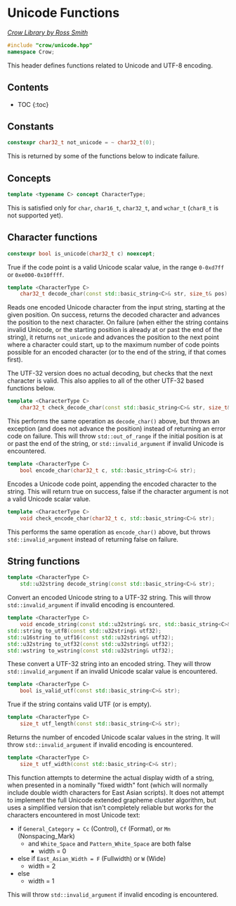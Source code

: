# Unicode Functions

_[Crow Library by Ross Smith](index.html)_

```c++
#include "crow/unicode.hpp"
namespace Crow;
```

This header defines functions related to Unicode and UTF-8 encoding.

## Contents

* TOC
{:toc}

## Constants

```c++
constexpr char32_t not_unicode = ~ char32_t(0);
```

This is returned by some of the functions below to indicate failure.

## Concepts

```c++
template <typename C> concept CharacterType;
```

This is satisfied only for `char`, `char16_t`, `char32_t`, and `wchar_t`
(`char8_t` is not supported yet).

## Character functions

```c++
constexpr bool is_unicode(char32_t c) noexcept;
```

True if the code point is a valid Unicode scalar value, in the range
`0-0xd7ff` or `0xe000-0x10ffff`.

```c++
template <CharacterType C>
    char32_t decode_char(const std::basic_string<C>& str, size_t& pos) noexcept;
```

Reads one encoded Unicode character from the input string, starting at the
given position. On success, returns the decoded character and advances the
position to the next character. On failure (when either the string contains
invalid Unicode, or the starting position is already at or past the end of the
string), it returns `not_unicode` and advances the position to the next point
where a character could start, up to the maximum number of code points
possible for an encoded character (or to the end of the string, if that comes
first).

The UTF-32 version does no actual decoding, but checks that the next character
is valid. This also applies to all of the other UTF-32 based functions below.

```c++
template <CharacterType C>
    char32_t check_decode_char(const std::basic_string<C>& str, size_t& pos);
```

This performs the same operation as `decode_char()` above, but throws an
exception (and does not advance the position) instead of returning an error
code on failure. This will throw `std::out_of_range` if the initial position
is at or past the end of the string, or `std::invalid_argument` if invalid
Unicode is encountered.

```c++
template <CharacterType C>
    bool encode_char(char32_t c, std::basic_string<C>& str);
```

Encodes a Unicode code point, appending the encoded character to the string.
This will return true on success, false if the character argument is not a
valid Unicode scalar value.

```c++
template <CharacterType C>
    void check_encode_char(char32_t c, std::basic_string<C>& str);
```

This performs the same operation as `encode_char()` above, but throws
`std::invalid_argument` instead of returning false on failure.

## String functions

```c++
template <CharacterType C>
    std::u32string decode_string(const std::basic_string<C>& str);
```

Convert an encoded Unicode string to a UTF-32 string. This will throw
`std::invalid_argument` if invalid encoding is encountered.

```c++
template <CharacterType C>
    void encode_string(const std::u32string& src, std::basic_string<C>& dst);
std::string to_utf8(const std::u32string& utf32);
std::u16string to_utf16(const std::u32string& utf32);
std::u32string to_utf32(const std::u32string& utf32);
std::wstring to_wstring(const std::u32string& utf32);
```

These convert a UTF-32 string into an encoded string. They will throw
`std::invalid_argument` if an invalid Unicode scalar value is encountered.

```c++
template <CharacterType C>
    bool is_valid_utf(const std::basic_string<C>& str);
```

True if the string contains valid UTF (or is empty).

```c++
template <CharacterType C>
    size_t utf_length(const std::basic_string<C>& str);
```

Returns the number of encoded Unicode scalar values in the string. It will
throw `std::invalid_argument` if invalid encoding is encountered.

```c++
template <CharacterType C>
    size_t utf_width(const std::basic_string<C>& str);
```

This function attempts to determine the actual display width of a string, when
presented in a nominally "fixed width" font (which will normally include
double width characters for East Asian scripts). It does not attempt to
implement the full Unicode extended grapheme cluster algorithm, but uses a
simplified version that isn't completely reliable but works for the
characters encountered in most Unicode text:

* if `General_Category = Cc` (Control), `Cf` (Format), or `Mn` (Nonspacing_Mark)
    * and `White_Space` and `Pattern_White_Space` are both false
        * width = 0
* else if `East_Asian_Width = F` (Fullwidth) or `W` (Wide)
    * width = 2
* else
    * width = 1

This will throw `std::invalid_argument` if invalid encoding is encountered.
